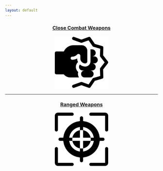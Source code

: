 ```yaml
---
layout: default
---
```

<div style="margin: 0 auto; text-align: center;">
    <a href="/armoury/close-combat">
        <h3>Close Combat Weapons</h3>
        <img src="/assets/images/combat.png" width="35%">
    </a>
</div>
<hr />
<div style="margin: 0 auto; text-align: center;">
    <a href="/armoury/close-combat">
        <h3>Ranged Weapons</h3>
        <img src="/assets/images/ranged.png" width="35%">
    </a>
</div>